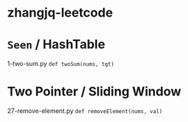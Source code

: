 # zhangjq-leetcode

# `Seen` / HashTable
1-two-sum.py
`def twoSum(nums, tgt)`

# Two Pointer / Sliding Window
27-remove-element.py
`def removeElement(nums, val)`
